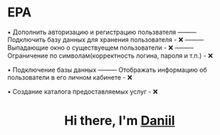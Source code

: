 # EPA

• Дополнить авторизацию и регистрацию пользвателя
  ——— Подключить базу данных для хранения пользователя - ❌
  ——— Выпадающие окно о существуещем пользователи - ❌
  ——— Ограничение по символам(корректность логина, пароля и т.п.) - ❌

• Подключение базы данных
  ——— Отображать информацию об пользователи в его личном кабинете - ❌

• Создание каталога предоставляемых услуг - ❌

<h1 align="center">Hi there, I'm <a href="https://daniilshat.ru/" target="_blank">Daniil</a> 
